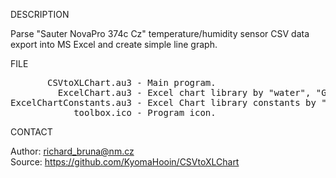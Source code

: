
DESCRIPTION

Parse "Sauter NovaPro 374c Cz" temperature/humidity sensor CSV data export into MS Excel
and create simple line graph.

FILE

<pre>
       CSVtoXLChart.au3 - Main program.
         ExcelChart.au3 - Excel chart library by "water", "GreenCan".
ExcelChartConstants.au3 - Excel Chart library constants by "water", "GreenCan".
            toolbox.ico - Program icon.
</pre>

CONTACT

Author: richard_bruna@nm.cz<br>
Source: https://github.com/KyomaHooin/CSVtoXLChart

